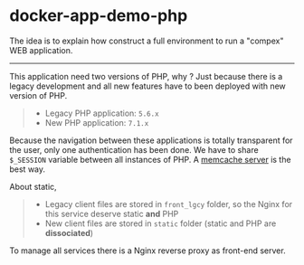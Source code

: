 # docker-app-demo-php

The idea is to explain how construct a full environment to run a "compex" WEB application.

---

This application need two versions of PHP, why ? Just because there is a legacy development and all new features have to been deployed with new version of PHP.
> - Legacy PHP application: `5.6.x`
> - New PHP application: `7.1.x`

Because the navigation between these applications is totally transparent for the user, only one authentication has been done. We have to share `$_SESSION` variable between all instances of PHP. A [memcache server](https://memcached.org/)  is the best way.

About static,
> - Legacy client files are stored in `front_lgcy` folder, so the Nginx for this service deserve static **and** PHP
> - New client files are stored in `static` folder (static and PHP are **dissociated**)


To manage all services there is a Nginx reverse proxy as front-end server.